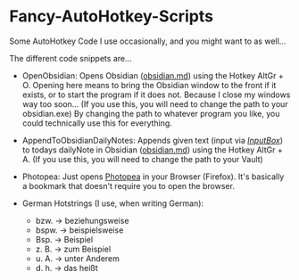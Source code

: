 # Fancy-AutoHotkey-Scripts
 Some AutoHotkey Code I use occasionally, and you might want to as well...

The different code snippets are...

- OpenObsidian: Opens Obsidian ([obsidian.md](https://obsidian.md)) using the Hotkey AltGr + O. Opening here means to bring the Obsidian window to the front if it exists, or to start the program if it does not. Because I close my windows way too soon... (If you use this, you will need to change the path to your obsidian.exe) By changing the path to whatever program you like, you could technically use this for everything.

- AppendToObsidianDailyNotes: Appends given text (input via [*InputBox*](https://www.autohotkey.com/docs/v1/lib/InputBox.htm)) to todays dailyNote in Obsidian ([obsidian.md](https://obsidian.md)) using the Hotkey AltGr + A. (If you use this, you will need to change the path to your Vault)

- Photopea: Just opens [Photopea](https://www.photopea.com) in your Browser (Firefox). It's basically a bookmark that doesn't require you to open the browser.

- German Hotstrings (I use, when writing German): 
    - bzw. -> beziehungsweise
    - bspw. -> beispielsweise
    - Bsp. -> Beispiel
    - z. B. -> zum Beispiel
    - u. A. -> unter Anderem
    - d. h. -> das heißt
